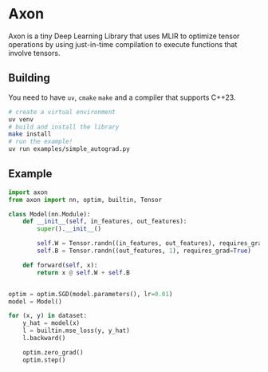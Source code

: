 # Axon 

Axon is a tiny Deep Learning Library that uses MLIR to optimize tensor operations by
using just-in-time compilation to execute functions that involve tensors.

## Building

You need to have `uv`, `cmake` `make` and a compiler that supports C++23. 
```bash
# create a virtual environment
uv venv
# build and install the library
make install
# run the example!
uv run examples/simple_autograd.py
```

## Example

```python
import axon
from axon import nn, optim, builtin, Tensor

class Model(nn.Module):
    def __init__(self, in_features, out_features):
        super().__init__()

        self.W = Tensor.randn((in_features, out_features), requires_grad=True)
        self.B = Tensor.randn((out_features, 1), requires_grad=True)

    def forward(self, x):
        return x @ self.W + self.B


optim = optim.SGD(model.parameters(), lr=0.01)
model = Model()

for (x, y) in dataset:
    y_hat = model(x)
    l = builtin.mse_loss(y, y_hat)
    l.backward()

    optim.zero_grad()
    optim.step()
```
